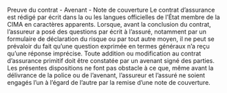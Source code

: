 Preuve du contrat - Avenant - Note de couverture
Le contrat d’assurance est rédigé par écrit dans la ou les langues officielles de l’État membre de la CIMA en caractères apparents. Lorsque, avant la conclusion du contrat, l’assureur a posé des questions par écrit à l’assuré, notamment par un formulaire de déclaration du risque ou par tout autre moyen, il ne peut se prévaloir du fait qu’une question exprimée en termes généraux n’a reçu qu’une réponse imprécise.
Toute addition ou modification au contrat d’assurance primitif doit être constatée par un avenant signé des parties.
Les présentes dispositions ne font pas obstacle à ce que, même avant la délivrance de la police ou de l’avenant, l’assureur et l’assuré ne soient engagés l’un à l’égard de l’autre par la remise d’une note de couverture.